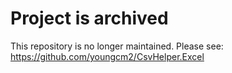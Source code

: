 # Project is archived
This repository is no longer maintained. Please see: https://github.com/youngcm2/CsvHelper.Excel
